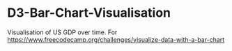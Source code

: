 # D3-Bar-Chart-Visualisation
Visualisation of US GDP over time. For https://www.freecodecamp.org/challenges/visualize-data-with-a-bar-chart
